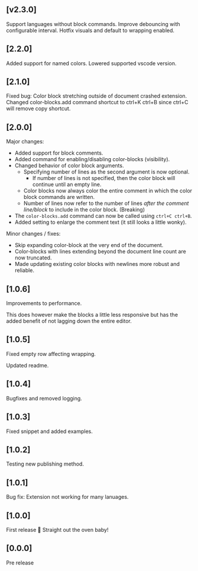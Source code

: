 ## [v2.3.0]

Support languages without block commands. Improve debouncing with configurable interval. Hotfix visuals and default to wrapping enabled.

## [2.2.0]

Added support for named colors. Lowered supported vscode version.

## [2.1.0]

Fixed bug: Color block stretching outside of document crashed extension. Changed color-blocks.add command shortcut to ctrl+K ctrl+B since ctrl+C will remove copy shortcut.

## [2.0.0]

Major changes:

- Added support for block comments.
- Added command for enabling/disabling color-blocks (visibility).
- Changed behavior of color block arguments.
  - Specifying number of lines as the second argument is now optional.
    - If number of lines is not specified, then the color block will continue until an empty line.
  - Color blocks now always color the entire comment in which the color block commands are written.
  - Number of lines now refer to the number of lines *after the comment line/block* to include in the color block. (Breaking)
- The `color-blocks.add` command can now be called using `ctrl+C ctrl+B`.
- Added setting to enlarge the comment text (it still looks a little wonky).

Minor changes / fixes:

- Skip expanding color-block at the very end of the document.
- Color-blocks with lines extending beyond the document line count are now truncated.
- Made updating existing color blocks with newlines more robust and reliable.

## [1.0.6]

Improvements to performance.

This does however make the blocks a little less responsive but has the added benefit of not lagging down the entire editor.

## [1.0.5]

Fixed empty row affecting wrapping.

Updated readme.

## [1.0.4]

Bugfixes and removed logging.

## [1.0.3]

Fixed snippet and added examples.

## [1.0.2]

Testing new publishing method.

## [1.0.1]

Bug fix: Extension not working for many lanuages.

## [1.0.0]

First release 🥳 Straight out the oven baby!

## [0.0.0]

Pre release